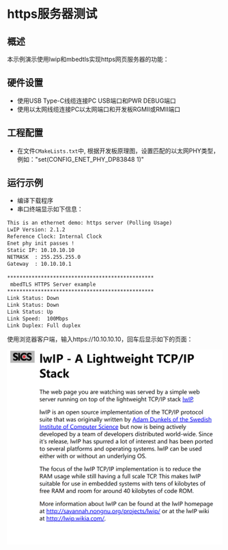 # https服务器测试

## 概述

本示例演示使用lwip和mbedtls实现https网页服务器的功能：

## 硬件设置

* 使用USB Type-C线缆连接PC USB端口和PWR DEBUG端口
* 使用以太网线缆连接PC以太网端口和开发板RGMII或RMII端口

## 工程配置

- 在文件`CMakeLists.txt`中,  根据开发板原理图，设置匹配的以太网PHY类型，例如："set(CONFIG_ENET_PHY_DP83848 1)"

## 运行示例

* 编译下载程序
* 串口终端显示如下信息：
```console
This is an ethernet demo: https server (Polling Usage)
LwIP Version: 2.1.2
Reference Clock: Internal Clock
Enet phy init passes !
Static IP: 10.10.10.10
NETMASK  : 255.255.255.0
Gateway  : 10.10.10.1

************************************************
 mbedTLS HTTPS Server example
************************************************
Link Status: Down
Link Status: Down
Link Status: Up
Link Speed:  100Mbps
Link Duplex: Full duplex
```

使用浏览器客户端，输入https://10.10.10.10，回车后显示如下的页面：

 ![https_server](../../../../../assets/sdk/samples/lwip_mbedtls_https_server.png "https_server")

